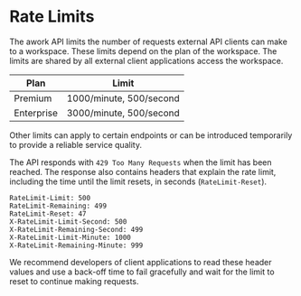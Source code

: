 # Rate Limits

The awork API limits the number of requests external API clients can make to a workspace. These limits depend on the plan of the workspace. The limits are shared by all external client applications access the workspace.

| Plan       | Limit                   |
| ---------- | ----------------------- |
| Premium    | 1000/minute, 500/second |
| Enterprise | 3000/minute, 500/second |

Other limits can apply to certain endpoints or can be introduced temporarily to provide a reliable service quality.

The API responds with `429 Too Many Requests` when the limit has been reached. The response also contains headers that explain the rate limit, including the time until the limit resets, in seconds (`RateLimit-Reset`).

```
RateLimit-Limit: 500
RateLimit-Remaining: 499
RateLimit-Reset: 47
X-RateLimit-Limit-Second: 500
X-RateLimit-Remaining-Second: 499
X-RateLimit-Limit-Minute: 1000
X-RateLimit-Remaining-Minute: 999
```

We recommend developers of client applications to read these header values and use a back-off time to fail gracefully and wait for the limit to reset to continue making requests.
